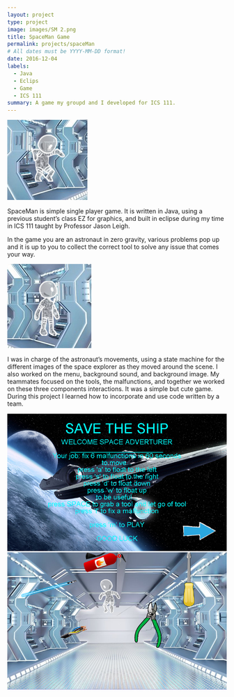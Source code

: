 ```yaml
---
layout: project
type: project
image: images/SM 2.png
title: SpaceMan Game
permalink: projects/spaceMan
# All dates must be YYYY-MM-DD format!
date: 2016-12-04
labels:
  - Java 
  - Eclips
  - Game
  - ICS 111
summary: A game my groupd and I developed for ICS 111.
---
```


<img class="ui tiny left circular floated image" src="../images/SM 3.png">

SpaceMan is simple single player game. It is written in Java, using a previous student’s class EZ for graphics, and built in eclipse during my time in ICS 111 taught by Professor Jason Leigh.

In the game you are an astronaut in zero gravity, various problems pop up and it is up to you to collect the correct tool to solve any issue that comes your way.

<img class="ui tiny left circular floated image" src="../images/SM 4.png">

I was in charge of the astronaut’s movements, using a state machine for the different images of the space explorer as they moved around the scene. I also worked on the menu, background sound, and background image. My teammates focused on the tools, the malfunctions, and together we worked on these three components interactions. It was a simple but cute game. During this project I learned how to incorporate and use code written by a team.

<div class="ui small rounded images">
  <img class="ui image" src="../images/SM 0.png">
  <img class="ui image" src="../images/SM 1.png">
</div>

